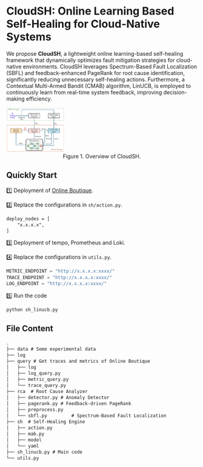 # CloudSH: Online Learning Based Self-Healing for Cloud-Native Systems

We propose **CloudSH**, a lightweight online learning-based self-healing framework that dynamically optimizes fault mitigation strategies for cloud-native environments. CloudSH leverages Spectrum-Based Fault Localization (SBFL) and feedback-enhanced PageRank for root cause identification, significantly reducing unnecessary self-healing actions. Furthermore, a Contextual Multi-Armed Bandit (CMAB) algorithm, LinUCB, is employed to continuously learn from real-time system feedback, improving decision-making efficiency. 

<img src="./assets/cloudsh.jpg" alt="cloudsh" style="zoom: 15%;" />

<center>Figure 1.  Overview of CloudSH.</center>

## Quickly Start

:one: Deployment of [Online Boutique](https://github.com/GoogleCloudPlatform/microservices-demo).

:two: Replace the configurations in `sh/action.py`.

```
deploy_nodes = [
    "x.x.x.x",
]
```

:three: Deployment of tempo, Prometheus and Loki.

:four: Replace the configurations in `utils.py`.

```python
METRIC_ENDPOINT = "http://x.x.x.x:xxxx/"
TRACE_ENDPOINT = "http://x.x.x.x:xxxx/"
LOG_ENDPOINT = "http://x.x.x.x:xxxx/"
```

:five: Run the code

```shell
python sh_linucb.py
```



## File Content

```shell
.
├── data # Some experimental data
├── log
├── query # Get traces and metrics of Online Boutique
│   ├── log
│   ├── log_query.py
│   ├── metric_query.py
│   └── trace_query.py
├── rca  # Root Cause Analyzer
│   ├── detector.py # Anomaly Detector
│   ├── pagerank.py	# Feedback-driven PageRank
│   ├── preprocess.py
│   └── sbfl.py			# Spectrum-Based Fault Localization
├── sh	# Self-Healing Engine
│   ├── action.py		
│   ├── mab.py
│   ├── model
│   └── yaml
├── sh_linucb.py # Main code
└── utils.py    
```

